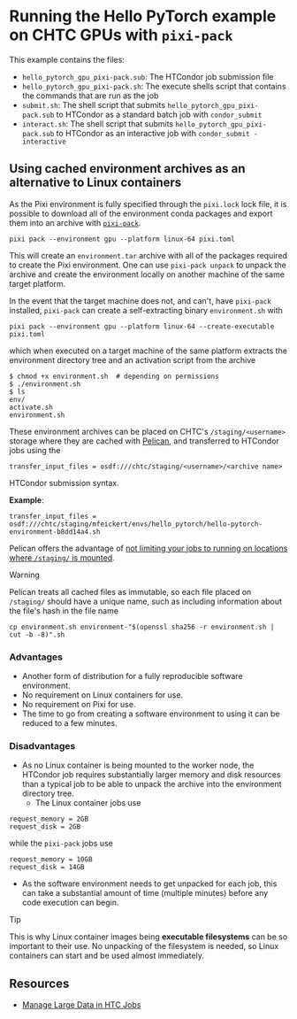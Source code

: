 # Running the Hello PyTorch example on CHTC GPUs with `pixi-pack`

This example contains the files:

* `hello_pytorch_gpu_pixi-pack.sub`: The HTCondor job submission file
* `hello_pytorch_gpu_pixi-pack.sh`: The execute shells script that contains the commands that are run as the job
* `submit.sh`: The shell script that submits `hello_pytorch_gpu_pixi-pack.sub` to HTCondor as a standard batch job with `condor_submit`
* `interact.sh`: The shell script that submits `hello_pytorch_gpu_pixi-pack.sub` to HTCondor as an interactive job with `condor_submit -interactive`

## Using cached environment archives as an alternative to Linux containers

As the Pixi environment is fully specified through the `pixi.lock` lock file, it is possible to download all of the environment conda packages and export them into an archive with [`pixi-pack`](https://pixi.sh/latest/deployment/pixi_pack/).

```
pixi pack --environment gpu --platform linux-64 pixi.toml
```

This will create an `environment.tar` archive with all of the packages required to create the Pixi environment.
One can use `pixi-pack unpack` to unpack the archive and create the environment locally on another machine of the same target platform.

In the event that the target machine does not, and can't, have `pixi-pack` installed, `pixi-pack` can create a self-extracting binary `environment.sh` with

```
pixi pack --environment gpu --platform linux-64 --create-executable pixi.toml
```

which when executed on a target machine of the same platform extracts the environment directory tree and an activation script from the archive

```console
$ chmod +x environment.sh  # depending on permissions
$ ./environment.sh
$ ls
env/
activate.sh
environment.sh
```

These environment archives can be placed on CHTC's `/staging/<username>` storage where they are cached with [Pelican](https://pelicanplatform.org/), and transferred to HTCondor jobs using the

```
transfer_input_files = osdf:///chtc/staging/<username>/<archive name>
```

HTCondor submission syntax.

**Example**:

```
transfer_input_files = osdf:///chtc/staging/mfeickert/envs/hello_pytorch/hello-pytorch-environment-b8dd14a4.sh
```

Pelican offers the advantage of [not limiting your jobs to running on locations where `/staging/` is mounted](https://chtc.cs.wisc.edu/uw-research-computing/scaling-htc#3-submitting-jobs-to-run-beyond-chtc).

> [!WARNING]
> Pelican treats all cached files as immutable, so each file placed on `/staging/` should have a unique name, such as including information about the file's hash in the file name
> ```
> cp environment.sh environment-"$(openssl sha256 -r environment.sh | cut -b -8)".sh
> ```

### Advantages

* Another form of distribution for a fully reproducible software environment.
* No requirement on Linux containers for use.
* No requirement on Pixi for use.
* The time to go from creating a software environment to using it can be reduced to a few minutes.

### Disadvantages

* As no Linux container is being mounted to the worker node, the HTCondor job requires substantially larger memory and disk resources than a typical job to be able to unpack the archive into the environment directory tree.
   - The Linux container jobs use

```
request_memory = 2GB
request_disk = 2GB
```

while the `pixi-pack` jobs use

```
request_memory = 10GB
request_disk = 14GB
```

* As the software environment needs to get unpacked for each job, this can take a substantial amount of time (multiple minutes) before any code execution can begin.

> [!TIP]
> This is why Linux container images being **executable filesystems** can be so important to their use.
> No unpacking of the filesystem is needed, so Linux containers can start and be used almost immediately.

## Resources

* [Manage Large Data in HTC Jobs](https://chtc.cs.wisc.edu/uw-research-computing/file-avail-largedata.html)
